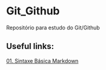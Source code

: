 # Git_Github
Repositório para estudo do Git/Github

## Useful links:
[01. Sintaxe Básica Markdown](https://www.markdownguide.org/basic-syntax/)
